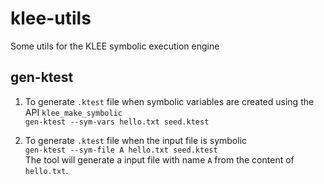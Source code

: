 # klee-utils
Some utils for the KLEE symbolic execution engine

gen-ktest
--
1. To generate `.ktest` file when symbolic variables are created using the API `klee_make_symbolic`  
  `gen-ktest --sym-vars hello.txt seed.ktest`

2. To generate `.ktest` file when the input file is symbolic  
  `gen-ktest --sym-file A hello.txt seed.ktest`  
   The tool will generate a input file with name `A` from the content of `hello.txt`.
